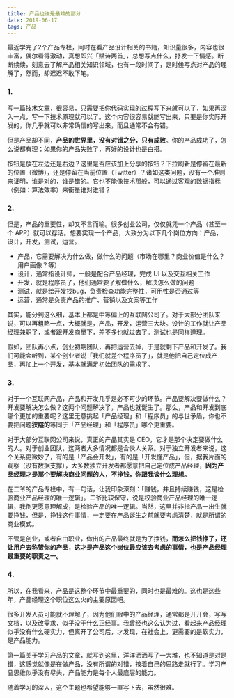 ```yaml
---
title: 产品也许是最难的部分
date: 2019-06-17
tags: 产品
---
```


最近学完了2个产品专栏，同时在看产品设计相关的书籍，知识量很多，内容也很丰富，偶尔看得激动，真想即兴「赋诗两首」，总想写点什么，抒发一下情感。断断续续，刻意去了解产品相关知识领域，也有一段时间了，是时候写点对产品的理解了，然而，却迟迟不敢下笔。

### 1. 
写一篇技术文章，很容易，只需要把你代码实现的过程写下来就可以了，如果再深入一点，写一下技术原理就可以了。这个内容很容易就能写出来，只要是你实际开发的，你几乎就可以非常确信的写出来，而且通常不会有错。

但是产品却不同，**产品的世界里，没有对错之分，只有成败**。你的产品成功了，怎么说都有理；如果你的产品失败了，再好的设计也是白搭。

按钮是放在左边还是右边？这里是否应该加上分享的按钮？下拉刷新是停留在最新的位置（微博），还是停留在当前位置（Twitter）？诸如这类问题，没有一个准则来证明，谁是对的，谁是错的。它也不能像技术那般，可以通过客观的数据指标（例如：算法效率）来衡量谁对谁错？

### 2. 
但是，产品的重要性，却又不言而喻。很多创业公司，仅仅就凭一个产品（甚至一个 APP）就可以存活。想要实现一个产品，大致分为以下几个岗位方向：产品，设计，开发，测试，运营。

- 产品，它需要解决为什么做，做什么的问题（市场在哪里？商业价值是什么？用户画像？等）
- 设计，通常指设计师，一般是配合产品经理，完成 UI 以及交互相关工作
- 开发，就是程序员了，他们通常要了解做什么，解决怎么做的问题
- 测试，就是给开发找bug，负责检查功能完整性，可用性是否通过等
- 运营，通常是负责产品的推广、营销以及文案等工作

其实，能分到这么细，基本上都是中等偏上的互联网公司了。对于大部分团队来说，可以再粗略一点，大概就是，产品，开发，运营三大块。设计的工作就让产品经理兼职了，或者跟开发商量下，差不多也就过去了。测试也是同样道理。

假如，团队再小点，创业初期团队，再把运营去掉，于是就剩下产品和开发了。我们可能会听到，某个创业者说「我们就差个程序员了」，就是他把自己定位成产品，再加上一个开发，基本就满足初始团队的需求了。

### 3. 
对于一个互联网产品，产品和开发几乎是必不可少的环节。产品要解决要做什么？开发要解决怎么做？这两个问题解决了，产品也就诞生了。那么，产品和开发到底哪个更加的重要呢？这里无意挑起「产品经理」和「程序员」的与世矛盾，你也不要把问题**狭隘的**等同于「产品经理」和「程序员」哪个更重要。

对于大部分互联网公司来说，真正的产品其实是 CEO，它才是那个决定要做什么的人。对于创业团队，这两者大多情况都是合伙人关系。对于独立开发者来说，这个关系更微妙了，有的是「产品会开发」，有的是「开发懂产品」，但，据我片面的观察（没有数据支撑），大多数独立开发者都愿意把自己定位成产品经理，**因为产品经理才是那个要解决商业问题的人，不挣钱，你跟我谈什么理想。**

在二爷的产品专栏中，有一句话，让我印象深刻：「赚钱，并且持续赚钱，这是检验商业产品经理的唯一逻辑」。二爷比较保守，说是校验商业产品经理的唯一逻辑，我倒更愿意理解成，是检验产品的唯一逻辑。当然，这里并非指产品一出生就要挣钱，但是，挣钱这件事情，一定要在产品诞生之前就要考虑清楚，就是所谓的商业模式。

不管是创业，或者自由职业，做出的产品最终就是为了挣钱，**而怎么把钱挣了，还让用户去称赞你的产品，这才是产品这个岗位最应该去考虑的事情，也是产品经理最重要的职责之一。**

### 4. 
所以，在我看来，产品是这整个环节中最重要的，同时也是最难的。这也是这些年，产品经理这个职位这么火的主要原因吧。

很多开发人员可能就不理解了，因为他们眼中的产品经理，通常都是开开会，写写文档，以及改需求，似乎没干什么正经事。我曾经也这么认为过，看起来产品经理似乎没有什么硬实力，但离开了公司后，才发现，在社会上，更需要的是软实力，是产品能力。

第一篇关于学习产品的文章，就写到这里，洋洋洒洒写了一大堆，也不知道是对是错，这感觉就像是在做产品，没有所谓的对错，按着自己的思路走就行了。学习产品思维似乎没有尽头，产品能力是每个人最底层的能力。

随着学习的深入，这个主题也希望能够一直写下去，虽然很难。